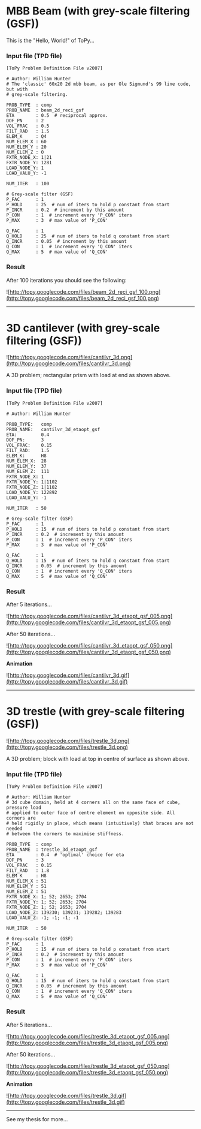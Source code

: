# MBB Beam (with grey-scale filtering (GSF)) #

This is the "Hello, World!" of ToPy...

### Input file (TPD file) ###
```
[ToPy Problem Definition File v2007]

# Author: William Hunter
# The 'classic' 60x20 2d mbb beam, as per Ole Sigmund's 99 line code, but with
# grey-scale filtering.

PROB_TYPE  : comp
PROB_NAME  : beam_2d_reci_gsf
ETA        : 0.5  # reciprocal approx.
DOF_PN     : 2
VOL_FRAC   : 0.5
FILT_RAD   : 1.5
ELEM_K     : Q4
NUM_ELEM_X : 60
NUM_ELEM_Y : 20
NUM_ELEM_Z : 0
FXTR_NODE_X: 1|21
FXTR_NODE_Y: 1281
LOAD_NODE_Y: 1
LOAD_VALU_Y: -1

NUM_ITER   : 100

# Grey-scale filter (GSF)
P_FAC      : 1
P_HOLD     : 25  # num of iters to hold p constant from start
P_INCR     : 0.2  # increment by this amount
P_CON      : 1  # increment every 'P_CON' iters
P_MAX      : 3  # max value of 'P_CON'

Q_FAC      : 1
Q_HOLD     : 25  # num of iters to hold q constant from start
Q_INCR     : 0.05  # increment by this amount
Q_CON      : 1  # increment every 'Q_CON' iters
Q_MAX      : 5  # max value of 'Q_CON'
```
### Result ###
After 100 iterations you should see the following:

![http://topy.googlecode.com/files/beam_2d_reci_gsf_100.png](http://topy.googlecode.com/files/beam_2d_reci_gsf_100.png)

---

# 3D cantilever (with grey-scale filtering (GSF)) #
![http://topy.googlecode.com/files/cantilvr_3d.png](http://topy.googlecode.com/files/cantilvr_3d.png)

A 3D problem; rectangular prism with load at end as shown above.

### Input file (TPD file) ###
```
[ToPy Problem Definition File v2007]

# Author: William Hunter

PROB_TYPE:   comp
PROB_NAME:   cantilvr_3d_etaopt_gsf
ETA:         0.4
DOF_PN:      3
VOL_FRAC:    0.15
FILT_RAD:    1.5
ELEM_K:      H8
NUM_ELEM_X:  28
NUM_ELEM_Y:  37
NUM_ELEM_Z:  111
FXTR_NODE_X: 1
FXTR_NODE_Y: 1|1102
FXTR_NODE_Z: 1|1102
LOAD_NODE_Y: 122892
LOAD_VALU_Y: -1

NUM_ITER   : 50

# Grey-scale filter (GSF)
P_FAC      : 1
P_HOLD     : 15  # num of iters to hold p constant from start
P_INCR     : 0.2  # increment by this amount
P_CON      : 1  # increment every 'P_CON' iters
P_MAX      : 3  # max value of 'P_CON'

Q_FAC      : 1
Q_HOLD     : 15  # num of iters to hold q constant from start
Q_INCR     : 0.05  # increment by this amount
Q_CON      : 1  # increment every 'Q_CON' iters
Q_MAX      : 5  # max value of 'Q_CON'
```


### Result ###
After 5 iterations...

![http://topy.googlecode.com/files/cantilvr_3d_etaopt_gsf_005.png](http://topy.googlecode.com/files/cantilvr_3d_etaopt_gsf_005.png)

After 50 iterations...

![http://topy.googlecode.com/files/cantilvr_3d_etaopt_gsf_050.png](http://topy.googlecode.com/files/cantilvr_3d_etaopt_gsf_050.png)

**Animation**

![http://topy.googlecode.com/files/cantilvr_3d.gif](http://topy.googlecode.com/files/cantilvr_3d.gif)



---


# 3D trestle (with grey-scale filtering (GSF)) #
![http://topy.googlecode.com/files/trestle_3d.png](http://topy.googlecode.com/files/trestle_3d.png)

A 3D problem; block with load at top in centre of surface as shown above.

### Input file (TPD file) ###
```
[ToPy Problem Definition File v2007]

# Author: William Hunter
# 3d cube domain, held at 4 corners all on the same face of cube, pressure load
# applied to outer face of centre element on opposite side. All corners are
# held rigidly in place, which means (intuitively) that braces are not needed
# between the corners to maximise stiffness.

PROB_TYPE  : comp
PROB_NAME  : trestle_3d_etaopt_gsf
ETA        : 0.4  # 'optimal' choice for eta
DOF_PN     : 3
VOL_FRAC   : 0.15
FILT_RAD   : 1.8
ELEM_K     : H8
NUM_ELEM_X : 51
NUM_ELEM_Y : 51
NUM_ELEM_Z : 51
FXTR_NODE_X: 1; 52; 2653; 2704
FXTR_NODE_Y: 1; 52; 2653; 2704
FXTR_NODE_Z: 1; 52; 2653; 2704
LOAD_NODE_Z: 139230; 139231; 139282; 139283
LOAD_VALU_Z: -1; -1; -1; -1

NUM_ITER   : 50

# Grey-scale filter (GSF)
P_FAC      : 1
P_HOLD     : 15  # num of iters to hold p constant from start
P_INCR     : 0.2  # increment by this amount
P_CON      : 1  # increment every 'P_CON' iters
P_MAX      : 3  # max value of 'P_CON'

Q_FAC      : 1
Q_HOLD     : 15  # num of iters to hold q constant from start
Q_INCR     : 0.05  # increment by this amount
Q_CON      : 1  # increment every 'Q_CON' iters
Q_MAX      : 5  # max value of 'Q_CON'
```

### Result ###
After 5 iterations...

![http://topy.googlecode.com/files/trestle_3d_etaopt_gsf_005.png](http://topy.googlecode.com/files/trestle_3d_etaopt_gsf_005.png)

After 50 iterations...

![http://topy.googlecode.com/files/trestle_3d_etaopt_gsf_050.png](http://topy.googlecode.com/files/trestle_3d_etaopt_gsf_050.png)


**Animation**

![http://topy.googlecode.com/files/trestle_3d.gif](http://topy.googlecode.com/files/trestle_3d.gif)


---

See my thesis for more...